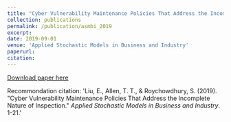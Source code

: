 ```yaml
---
title: "Cyber Vulnerability Maintenance Policies That Address the Incomplete Nature of Inspection"
collection: publications
permalink: /publication/asmbi_2019
excerpt: 
date: 2019-09-01
venue: 'Applied Stochastic Models in Business and Industry'
paperurl: 
citation: 
---
```


[Download paper here](http://EnhaoLiu.github.io/files/asmb_2019_ELiu_TTAllen_SRC.pdf)

Recommondation citation: 'Liu, E., Allen, T. T., & Roychowdhury, S. (2019). &quot;Cyber Vulnerability Maintenance Policies That Address the Incomplete Nature of Inspection.&quot; <i>Applied Stochastic Models in Business and Industry</i>. 1-21.'
